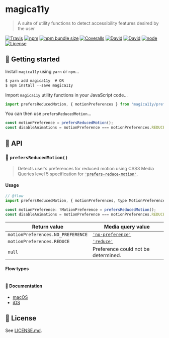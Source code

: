 magica11y
=========
> A suite of utility functions to detect accessibility features desired by the user

[![Travis](https://img.shields.io/travis/magica11y/magica11y.svg?style=for-the-badge "Build status")](https://travis-ci.org/magica11y/magica11y)
[![npm](https://img.shields.io/npm/v/magica11y.svg?style=for-the-badge)](https://www.npmjs.com/package/magica11y)
[![npm bundle size](https://img.shields.io/bundlephobia/minzip/magica11y.svg?style=for-the-badge)](https://www.npmjs.com/package/magica11y)
[![Coveralls](https://img.shields.io/coveralls/magica11y/magica11y.svg?style=for-the-badge "Test coverage status")](https://coveralls.io/r/magica11y/magica11y)
[![David](https://img.shields.io/david/magica11y/magica11y.svg?style=for-the-badge)](https://david-dm.org/magica11y/magica11y)
[![David](https://img.shields.io/david/dev/magica11y/magica11y.svg?style=for-the-badge)](https://david-dm.org/magica11y/magica11y?type=dev)
[![node](https://img.shields.io/node/v/magica11y.svg?style=for-the-badge)](https://www.npmjs.com/package/magica11y)
[![License](https://img.shields.io/github/license/magica11y/magica11y.svg?style=for-the-badge)](LICENSE.md)

## 🚀 Getting started

Install `magica11y` using `yarn` or `npm`…

```js
$ yarn add magica11y  # OR
$ npm install --save magica11y
```

Import `magica11y` utility functions in your JavaScript code…

```js
import prefersReducedMotion, { motionPreferences } from 'magica11y/prefersReducedMotion';
```

You can then use `prefersReducedMotion`…

```js
const motionPreference = prefersReducedMotion();
const disableAnimations = motionPreference === motionPreferences.REDUCE;
```

## 🗼 API

### 🎢 `prefersReducedMotion()`

> Detects user’s preferences for reduced motion using CSS3 Media Queries level 5 specification for [`'prefers-reduce-motion'`](https://drafts.csswg.org/mediaqueries-5/#prefers-reduced-motion).

#### Usage

```js
// @flow
import prefersReducedMotion, { motionPreferences, type MotionPreference } from 'magica11y/prefersReducedMotion';

const motionPreference: ?MotionPreference = prefersReducedMotion();
const disableAnimations = motionPreference === motionPreferences.REDUCE;
```

| Return value                      | Media query value                                                                                               |
| --------------------------------- | --------------------------------------------------------------------------------------------------------------- |
| `motionPreferences.NO_PREFERENCE` | [`'no-preference'`](https://drafts.csswg.org/mediaqueries-5/#valdef-media-prefers-reduced-motion-no-preference) |
| `motionPreferences.REDUCE`        | [`'reduce'`](https://drafts.csswg.org/mediaqueries-5/#valdef-media-prefers-reduced-motion-reduce)               |
| `null`                            | Preference could not be determined.                                                                             |

#### Flow types

```js

```

#### 📝 Documentation

* [macOS](https://support.apple.com/guide/mac-help/unac089/mac)
* [iOS](https://support.apple.com/en-lamr/HT202655)

## :scroll: License

See [LICENSE.md](LICENSE.md).

